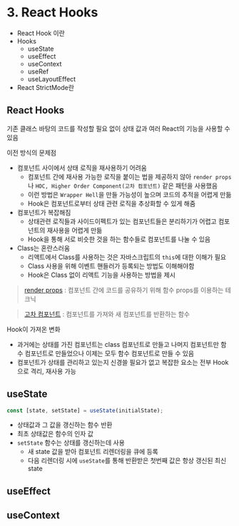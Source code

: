 # 3. React Hooks

- React Hook 이란
- Hooks
  - useState
  - useEffect
  - useContext
  - useRef
  - useLayoutEffect
- React StrictMode란

## React Hooks

기존 클래스 바탕의 코드를 작성할 필요 없이 상태 값과 여러 React의 기능을 사용할 수 있음

이전 방식의 문제점

- 컴포넌트 사이에서 상태 로직을 재사용하기 어려움
  - 컴포넌트 간에 재사용 가능한 로직을 붙이는 법을 제공하지 않아 `render props`나 `HOC, Higher Order Component(고차 컴포넌트)` 같은 패턴을 사용했음
  - 이런 방법은 `Wrapper Hell`을 만들 가능성이 높으며 코드의 추적을 어렵게 만듦
  - Hook은 컴포넌트로부터 상태 관련 로직을 추상화할 수 있게 해줌
- 컴포넌트가 복잡해짐
  - 상태관련 로직들과 사이드이펙트가 있는 컴포넌트들은 분리하기가 어렵고 컴포넌트의 재사용을 어렵게 만듦
  - Hook을 통해 서로 비슷한 것을 하는 함수들로 컴포넌트를 나눌 수 있음
- Class는 혼란스러움
  - 리액트에서 Class를 사용하는 것은 자바스크립트의 `this`에 대한 이해가 필요
  - Class 사용을 위해 이벤트 핸들러가 등록되는 방법도 이해해야함
  - Hook은 Class 없이 리액트 기능을 사용하는 방법을 제시

> [render props](https://ko.reactjs.org/docs/render-props.html) : 컴포넌트 간에 코드를 공유하기 위해 함수 props를 이용하는 테크닉

> [고차 컴포넌트](https://ko.reactjs.org/docs/higher-order-components.html) : 컴포넌트를 가져와 새 컴포넌트를 반환하는 함수

Hook이 가져온 변화

- 과거에는 상태를 가진 컴포넌트는 class 컴포넌트로 만들고 나머지 컴포넌트만 함수 컴포넌트로 만들었으나 이제는 모두 함수 컴포넌트로 만들 수 있음
- 컴포넌트가 상태를 관리하고 있는지 신경쓸 필요가 없고 복잡한 요소는 전부 Hook으로 격리, 재사용 가능

## useState

```js
const [state, setState] = useState(initialState);
```

- 상태값과 그 값을 갱신하는 함수 반환
- 최초 상태값은 함수의 인자 값
- `setState` 함수는 상태를 갱신하는데 사용
  - 새 state 값을 받아 컴포넌트 리렌더링을 큐에 등록
  - 다음 리렌더링 시에 `useState`를 통해 반환받은 첫번째 값은 항상 갱신된 최신 state

<!-- https://react.dev/reference/react/useState -->

## useEffect


## useContext